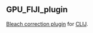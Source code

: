## GPU_FIJI_plugin

[Bleach correction plugin](https://github.com/fiji/CorrectBleach) for [CLIJ](https://github.com/clij/clij-plugin-template).
